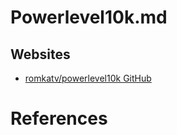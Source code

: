# Powerlevel10k.md

## Websites

* [romkatv/powerlevel10k GitHub](https://github.com/romkatv/powerlevel10k)

# References
  